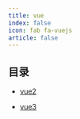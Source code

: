 ```yaml
---
title: vue
index: false
icon: fab fa-vuejs
article: false
---
```


## 目录

- [vue2](vue2.md)

- [vue3](vue3.md)
